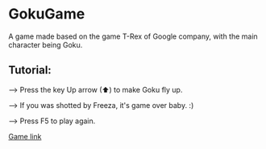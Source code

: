 # GokuGame
 A game made based on the game T-Rex of Google company, with the main character being Goku. 
 
 ## Tutorial:
 
 --> Press the key Up arrow (⬆) to make Goku fly up.
 
 --> If you was shotted by Freeza, it's game over baby. :)
 
 --> Press F5 to play again.

[Game link](https://gokugame--vinicius-marcosmartins.repl.co/)

